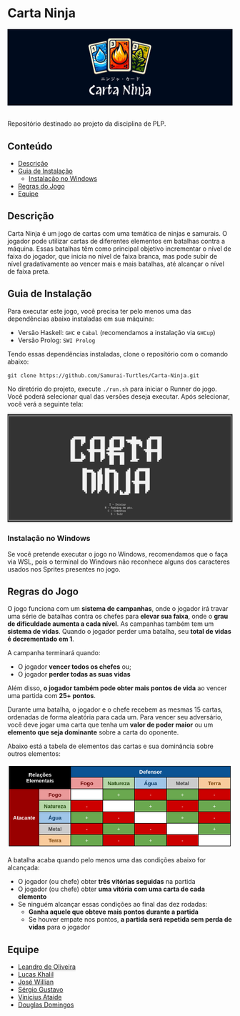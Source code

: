# Carta Ninja

<div style="width: 100%; display: flex; justify-content: center; margin-bottom: 32px">
  <img src="./public/imgs/banner.png" alt="Banner" />
</div>

Repositório destinado ao projeto da disciplina de PLP.

## Conteúdo

- [Descrição](#descrição)
- [Guia de Instalação](#guia-de-instalação)
  - [Instalação no Windows](#instalação-no-windows)
- [Regras do Jogo](#regras-do-jogo)
- [Equipe](#equipe)

## Descrição

Carta Ninja é um jogo de cartas com uma temática de ninjas e samurais. O jogador
pode utilizar cartas de diferentes elementos em batalhas contra a máquina.
Essas batalhas têm como principal objetivo incrementar o nível de faixa do
jogador, que inicia no nível de faixa branca, mas pode subir de nível
gradativamente ao vencer mais e mais batalhas, até alcançar o nível de faixa
preta.

## Guia de Instalação

Para executar este jogo, você precisa ter pelo menos uma das dependências abaixo
instaladas em sua máquina:

- Versão Haskell: `GHC` e `Cabal` (recomendamos a instalação via `GHCup`)
- Versão Prolog: `SWI Prolog`

Tendo essas dependências instaladas, clone o repositório com o comando abaixo:

```
git clone https://github.com/Samurai-Turtles/Carta-Ninja.git
```

No diretório do projeto, execute `./run.sh` para iniciar o Runner do jogo. Você
poderá selecionar qual das versões deseja executar. Após selecionar, você verá
a seguinte tela:

![Start Screen](./public/imgs/tela-inicial.png)

### Instalação no Windows

Se você pretende executar o jogo no Windows, recomendamos que o faça via WSL, 
pois o terminal do Windows não reconhece alguns dos caracteres usados nos 
Sprites presentes no jogo.

## Regras do Jogo

O jogo funciona com um **sistema de campanhas**, onde o jogador irá travar
uma série de batalhas contra os chefes para **elevar sua faixa**, onde o 
**grau de dificuldade aumenta a cada nível**. As campanhas também tem um 
**sistema de vidas**. Quando o jogador perder uma batalha, seu 
**total de vidas é decrementado em 1**. 

A campanha terminará quando:

- O jogador **vencer todos os chefes** ou; 
- O jogador **perder todas as suas vidas**

Além disso, **o jogador também pode obter mais pontos de vida** ao vencer uma
partida com **25+ pontos**.

Durante uma batalha, o jogador e o chefe recebem as mesmas 15 cartas, ordenadas
de forma aleatória para cada um. Para vencer seu adversário, você deve jogar uma
carta que tenha um **valor de poder maior** ou um **elemento que seja dominante**
sobre a carta do oponente. 

Abaixo está a tabela de elementos das cartas e sua dominância sobre outros elementos:

![Relações Elementais](./public/imgs/elementos.png)

A batalha acaba quando pelo menos uma das condições abaixo for alcançada:

- O jogador (ou chefe) obter **três vitórias seguidas** na partida
- O jogador (ou chefe) obter **uma vitória com uma carta de cada elemento**
- Se ninguém alcançar essas condições ao final das dez rodadas:
  - **Ganha aquele que obteve mais pontos durante a partida**
  - Se houver empate nos pontos, **a partida será repetida sem perda de vidas** 
    para o jogador

## Equipe

- [Leandro de Oliveira](https://github.com/losout0)
- [Lucas Khalil](https://github.com/LucasKhalil)
- [José Willian](https://github.com/JWillianSl)
- [Sérgio Gustavo](https://github.com/sergio-gustavo-andrade-grilo)
- [Vinicius Ataide](https://github.com/ViniciusUltraAD)
- [Douglas Domingos](https://github.com/dougdomingos)
